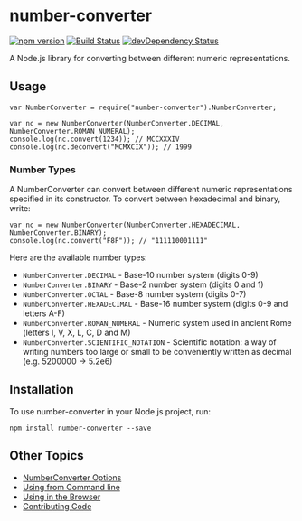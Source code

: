 # number-converter
[![npm version](https://badge.fury.io/js/number-converter.svg)](http://badge.fury.io/js/number-converter)
[![Build Status](https://travis-ci.org/brettmclean/number-converter.svg?branch=master)](https://travis-ci.org/brettmclean/number-converter)
[![devDependency Status](https://david-dm.org/brettmclean/number-converter/dev-status.svg)](https://david-dm.org/brettmclean/number-converter#info=devDependencies)

A Node.js library for converting between different numeric representations.

## Usage

```
var NumberConverter = require("number-converter").NumberConverter;

var nc = new NumberConverter(NumberConverter.DECIMAL, NumberConverter.ROMAN_NUMERAL);
console.log(nc.convert(1234)); // MCCXXXIV
console.log(nc.deconvert("MCMXCIX")); // 1999
```

### Number Types

A NumberConverter can convert between different numeric representations specified in its constructor. To convert between hexadecimal and binary, write:
```
var nc = new NumberConverter(NumberConverter.HEXADECIMAL, NumberConverter.BINARY);
console.log(nc.convert("F8F")); // "111110001111"
```

Here are the available number types:
* `NumberConverter.DECIMAL` - Base-10 number system (digits 0-9)
* `NumberConverter.BINARY` - Base-2 number system (digits 0 and 1)
* `NumberConverter.OCTAL` - Base-8 number system (digits 0-7)
* `NumberConverter.HEXADECIMAL` - Base-16 number system (digits 0-9 and letters A-F)
* `NumberConverter.ROMAN_NUMERAL` - Numeric system used in ancient Rome (letters I, V, X, L, C, D and M)
* `NumberConverter.SCIENTIFIC_NOTATION` - Scientific notation: a way of writing numbers too large or small to be conveniently written as decimal (e.g. 5200000 -> 5.2e6)

## Installation

To use number-converter in your Node.js project, run:
```
npm install number-converter --save
```

## Other Topics

* [NumberConverter Options](docs/options.md)
* [Using from Command line](docs/command-line.md)
* [Using in the Browser](docs/browser.md)
* [Contributing Code](docs/contributing.md)
